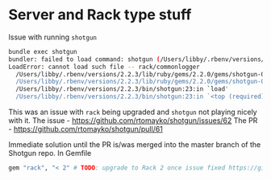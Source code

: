 # Server and Rack type stuff

Issue with running `shotgun`

```bash
bundle exec shotgun
bundler: failed to load command: shotgun (/Users/libby/.rbenv/versions/2.2.3/bin/shotgun)
LoadError: cannot load such file -- rack/commonlogger
  /Users/libby/.rbenv/versions/2.2.3/lib/ruby/gems/2.2.0/gems/shotgun-0.9.1/bin/shotgun:112:in `require'
  /Users/libby/.rbenv/versions/2.2.3/lib/ruby/gems/2.2.0/gems/shotgun-0.9.1/bin/shotgun:112:in `<top (required)>'
  /Users/libby/.rbenv/versions/2.2.3/bin/shotgun:23:in `load'
  /Users/libby/.rbenv/versions/2.2.3/bin/shotgun:23:in `<top (required)>'
```

This was an issue with `rack` being upgraded and `shotgun` not playing nicely with it.
The issue - https://github.com/rtomayko/shotgun/issues/62
The PR - https://github.com/rtomayko/shotgun/pull/61

Immediate solution until the PR is/was merged into the master branch of the Shotgun repo.
In Gemfile
```ruby
gem "rack", "< 2" # TODO: upgrade to Rack 2 once issue fixed https://github.com/rtomayko/shotgun/pull/61
```
